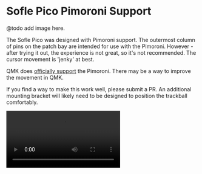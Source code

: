 # Sofle Pico Pimoroni Support
@todo add image here.

The Sofle Pico was designed with Pimoroni support. The outermost column of pins on the patch bay are intended for use with the Pimoroni. However - after trying it out, the experience is not great, so it's not recommended.  The cursor movement is 'jenky' at best. 


QMK does [officially support](https://docs.qmk.fm/#/feature_pointing_device?id=pimoroni-trackball) the Pimoroni. There may be a way to improve the movement in QMK. 

If you find a way to make this work well, please submit a PR. An additional mounting bracket will likely need to be designed to position the trackball comfortably.

<video  controls>
  <source src="docs/images/pimoroni/jenk_mouse.mov" type="video/mp4">
</video>

